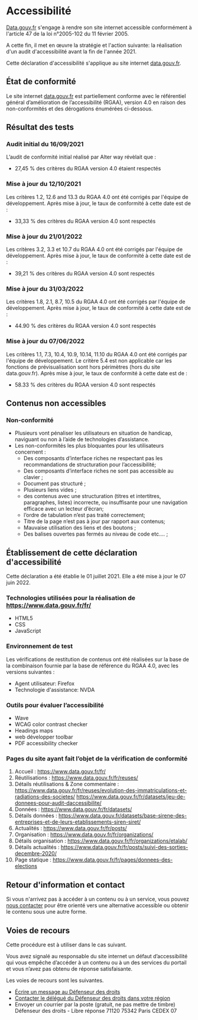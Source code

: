 # Accessibilité

[Data.gouv.fr]() s'engage à rendre son site internet accessible conformément à l'article 47 de la loi n°2005-102 du 11 février 2005.

A cette fin, il met en œuvre la stratégie et l'action suivante: la réalisation d'un audit d'accessibilité avant la fin de l'année 2021.

Cette déclaration d'accessibilité s'applique au site internet [data.gouv.fr]().

## État de conformité

Le site internet [data.gouv.fr]() est partiellement conforme avec le référentiel général d’amélioration de l’accessibilité (RGAA), version 4.0 en raison des non-conformités et des dérogations énumérées ci-dessous.

## Résultat des tests

### Audit initial du 16/09/2021

L’audit de conformité initial réalisé par Alter way révèlait que :
* 27,45 % des critères du RGAA version 4.0 étaient respectés

### Mise à jour du 12/10/2021

Les critères 1.2, 12.6 and 13.3 du RGAA 4.0 ont été corrigés par l'équipe de développement.
Après mise à jour, le taux de conformité à cette date est de :
* 33,33 % des critères du RGAA version 4.0 sont respectés

### Mise à jour du 21/01/2022

Les critères 3.2, 3.3 et 10.7 du RGAA 4.0 ont été corrigés par l'équipe de développement.
Après mise à jour, le taux de conformité à cette date est de :
* 39,21 % des critères du RGAA version 4.0 sont respectés

### Mise à jour du 31/03/2022

Les critères 1.8, 2.1, 8.7, 10.5 du RGAA 4.0 ont été corrigés par l'équipe de développement.
Après mise à jour, le taux de conformité à cette date est de :
* 44.90 % des critères du RGAA version 4.0 sont respectés

### Mise à jour du 07/06/2022

Les critères 1.1, 7.3, 10.4, 10.9, 10.14, 11.10 du RGAA 4.0 ont été corrigés par l'équipe de développement.
Le critère 5.4 est non applicable car les fonctions de prévisualisation sont hors périmètres (hors du site data.gouv.fr).
Après mise à jour, le taux de conformité à cette date est de :
* 58.33 % des critères du RGAA version 4.0 sont respectés

## Contenus non accessibles

### Non-conformité

* Plusieurs vont pénaliser les utilisateurs en situation de handicap, naviguant ou non à l’aide de technologies d’assistance.
* Les non-conformités les plus bloquantes pour les utilisateurs concernent : 
    * Des composants d’interface riches ne respectant pas les recommandations de structuration pour l’accessibilité;
    * Des composants d’interface riches ne sont pas accessible au clavier ;
    * Document pas structuré ;
    * Plusieurs liens vides ;
    * des contenus avec une structuration (titres et intertitres, paragraphes, listes) incorrecte, ou insuffisante pour une navigation efficace avec un lecteur d’écran;
    * l’ordre de tabulation n’est pas traité correctement;
    * Titre de la page n’est pas à jour par rapport aux contenus;
    * Mauvaise utilisation des liens et des boutons ;
    * Des balises ouvertes pas fermés au niveau de code etc.… ;


## Établissement de cette déclaration d'accessibilité

Cette déclaration a été établie le 01 juillet 2021. Elle a été mise à jour le 07 juin 2022. 

### Technologies utilisées pour la réalisation de https://www.data.gouv.fr/fr/

* HTML5
* CSS
* JavaScript

### Environnement de test

Les vérifications de restitution de contenus ont été réalisées sur la base de la combinaison fournie par la base de référence du RGAA 4.0, avec les versions suivantes :
* Agent utilisateur: Firefox  
* Technologie d'assistance: NVDA 

### Outils pour évaluer l’accessibilité

* Wave
* WCAG color contrast checker
* Headings maps
* web développer toolbar
* PDF accessibility checker

### Pages du site ayant fait l’objet de la vérification de conformité
1. Accueil : https://www.data.gouv.fr/fr/
2. Réutilisations : https://www.data.gouv.fr/fr/reuses/
3. Détails réutilisations & Zone commentaire : https://www.data.gouv.fr/fr/reuses/evolution-des-immatriculations-et-radiations-des-societes/ 
https://www.data.gouv.fr/fr/datasets/jeu-de-donnees-pour-audit-daccessibilite/
4. Données : https://www.data.gouv.fr/fr/datasets/
5. Détails données : https://www.data.gouv.fr/datasets/base-sirene-des-entreprises-et-de-leurs-etablissements-siren-siret/
6. Actualités : https://www.data.gouv.fr/fr/posts/
7. Organisation : https://www.data.gouv.fr/fr/organizations/
8. Détails organisation : https://www.data.gouv.fr/fr/organizations/etalab/
9. Détails actualités : https://www.data.gouv.fr/fr/posts/suivi-des-sorties-decembre-2020/
10. Page statique : https://www.data.gouv.fr/fr/pages/donnees-des-elections 
       

## Retour d'information et contact

Si vous n'arrivez pas à accéder à un contenu ou à un service, vous pouvez [nous contacter](https://support.data.gouv.fr/) pour être orienté vers une alternative accessible ou obtenir le contenu sous une autre forme.

## Voies de recours

Cette procédure est à utiliser dans le cas suivant.

Vous avez signalé au responsable du site internet un défaut d’accessibilité qui vous empêche d’accéder à un contenu ou à un des services du portail et vous n’avez pas obtenu de réponse satisfaisante.

Les voies de recours sont les suivantes.

* [Écrire un message au Défenseur des droits](https://formulaire.defenseurdesdroits.fr/)
* [Contacter le délégué du Défenseur des droits dans votre région](https://www.defenseurdesdroits.fr/saisir/delegues)
* Envoyer un courrier par la poste (gratuit, ne pas mettre de timbre) Défenseur des droits - Libre réponse 71120 75342 Paris CEDEX 07
